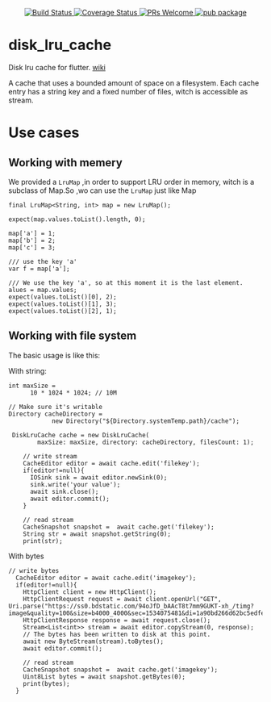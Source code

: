
<p align="center">
    <a href="https://travis-ci.org/best-flutter/disk_lru_cache">
        <img src="https://travis-ci.org/best-flutter/disk_lru_cache.svg?branch=master" alt="Build Status" />
    </a>
    <a href="https://coveralls.io/github/best-flutter/disk_lru_cache?branch=master">
        <img src="https://coveralls.io/repos/github/best-flutter/disk_lru_cache/badge.svg?branch=master" alt="Coverage Status" />
    </a>
    <a href="https://github.com/best-flutter/disk_lru_cache/pulls">
        <img src="https://img.shields.io/badge/PRs-Welcome-brightgreen.svg" alt="PRs Welcome" />
    </a>
    <a href="https://pub.dartlang.org/packages/disk_lru_cache">
        <img src="https://img.shields.io/pub/v/disk_lru_cache.svg" alt="pub package" />
    </a>
</p>



# disk_lru_cache
Disk lru cache for flutter. [wiki](https://en.wikipedia.org/wiki/Cache_replacement_policies#Least_recently_used_(LRU))

A cache that uses a bounded amount of space on a filesystem. 
Each cache entry has a string key and a fixed number of files, witch is accessible as stream.

# Use cases


## Working with memery

We provided a `LruMap` ,in order to support LRU order in memory, witch is a subclass of Map.So ,wo can use the `LruMap` just like Map



```
final LruMap<String, int> map = new LruMap();

expect(map.values.toList().length, 0);

map['a'] = 1;
map['b'] = 2;
map['c'] = 3;

/// use the key 'a'
var f = map['a'];

/// We use the key 'a', so at this moment it is the last element.
alues = map.values;
expect(values.toList()[0], 2);
expect(values.toList()[1], 3);
expect(values.toList()[2], 1);

```


## Working with file system

The basic usage is like this:


With string:

```
int maxSize =
      10 * 1024 * 1024; // 10M

// Make sure it's writable
Directory cacheDirectory =
            new Directory("${Directory.systemTemp.path}/cache");

 DiskLruCache cache = new DiskLruCache(
        maxSize: maxSize, directory: cacheDirectory, filesCount: 1);

    // write stream
    CacheEditor editor = await cache.edit('filekey');
    if(editor!=null){
      IOSink sink = await editor.newSink(0);
      sink.write('your value');
      await sink.close();
      await editor.commit();
    }

    // read stream
    CacheSnapshot snapshot =  await cache.get('filekey');
    String str = await snapshot.getString(0);
    print(str);

```


With bytes

```
// write bytes
  CacheEditor editor = await cache.edit('imagekey');
  if(editor!=null){
    HttpClient client = new HttpClient();
    HttpClientRequest request = await client.openUrl("GET", Uri.parse("https://ss0.bdstatic.com/94oJfD_bAAcT8t7mm9GUKT-xh_/timg?image&quality=100&size=b4000_4000&sec=1534075481&di=1a90bd266d62bc5edfe1ce84ac38330e&src=http://photocdn.sohu.com/20130517/Img376200804.jpg"));
    HttpClientResponse response = await request.close();
    Stream<List<int>> stream = await editor.copyStream(0, response);
    // The bytes has been written to disk at this point.
    await new ByteStream(stream).toBytes();
    await editor.commit();

    // read stream
    CacheSnapshot snapshot =  await cache.get('imagekey');
    Uint8List bytes = await snapshot.getBytes(0);
    print(bytes);
  }

```





